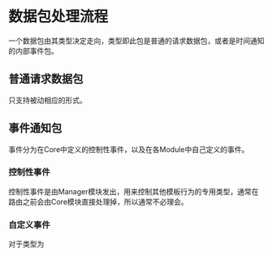 <!--
 * @Author: Chuanbin Wang - wcb@sloong.com
 * @Date: 2021-09-18 14:10:18
 * @LastEditTime: 2021-09-18 14:38:00
 * @LastEditors: Chuanbin Wang
 * @FilePath: /engine/doc/wiki.md
 * Copyright 2015-2020 Sloong.com. All Rights Reserved
 * @Description: 
-->

# 数据包处理流程

一个数据包由其类型决定走向，类型即此包是普通的请求数据包，或者是时间通知的内部事件包。

## 普通请求数据包

只支持被动相应的形式。


## 事件通知包

事件分为在Core中定义的控制性事件，以及在各Module中自己定义的事件。

### 控制性事件

控制性事件是由Manager模块发出，用来控制其他模板行为的专用类型，通常在路由之前会由Core模块直接处理掉，所以通常不必理会。

### 自定义事件

对于类型为